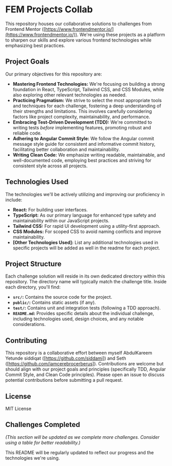 # FEM Projects Collab

This repository houses our collaborative solutions to challenges from Frontend Mentor ([https://www.frontendmentor.io/](https://www.frontendmentor.io/)).  We're using these projects as a platform to sharpen our skills and explore various frontend technologies while emphasizing best practices.

## Project Goals

Our primary objectives for this repository are:

* **Mastering Frontend Technologies:** We're focusing on building a strong foundation in React, TypeScript, Tailwind CSS, and CSS Modules, while also exploring other relevant technologies as needed.
* **Practicing Pragmatism:** We strive to select the most appropriate tools and techniques for each challenge, fostering a deep understanding of their strengths and limitations.  This involves carefully considering factors like project complexity, maintainability, and performance.
* **Embracing Test-Driven Development (TDD):** We're committed to writing tests *before* implementing features, promoting robust and reliable code.
* **Adhering to Angular Commit Style:** We follow the Angular commit message style guide for consistent and informative commit history, facilitating better collaboration and maintainability.
* **Writing Clean Code:**  We emphasize writing readable, maintainable, and well-documented code, employing best practices and striving for consistent style across all projects.


## Technologies Used

The technologies we'll be actively utilizing and improving our proficiency in include:

* **React:** For building user interfaces.
* **TypeScript:**  As our primary language for enhanced type safety and maintainability within our JavaScript projects.
* **Tailwind CSS:** For rapid UI development using a utility-first approach.
* **CSS Modules:**  For scoped CSS to avoid naming conflicts and improve maintainability.
* **[Other Technologies Used]:**  List any additional technologies used in specific projects will be added as well in the readme for each project.

## Project Structure

Each challenge solution will reside in its own dedicated directory within this repository.  The directory name will typically match the challenge title.  Inside each directory, you'll find:

* **`src/`:** Contains the source code for the project.
* **`public/`:** Contains static assets (if any).
* **`test/`:** Contains unit and integration tests (following a TDD approach).
* **`README.md`:** Provides specific details about the individual challenge, including technologies used, design choices, and any notable considerations.


## Contributing

This repository is a collaborative effort between myself AbdulKareem Yetunde siddiqat ([https://github.com/siddami]) and Seth ([https://github.com/iamcerebrocerberus]). Contributions are welcome but should align with our project goals and principles (specifically TDD, Angular Commit Style, and Clean Code principles).  Please open an issue to discuss potential contributions before submitting a pull request.


## License

MIT License


## Challenges Completed

*(This section will be updated as we complete more challenges.  Consider using a table for better readability.)*



This README will be regularly updated to reflect our progress and the technologies we're using.
